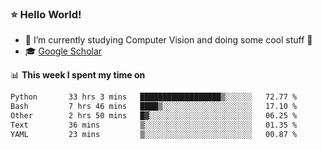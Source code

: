 ### ⭐️ Hello World!

<!--
**hologerry/hologerry** is a ✨ _special_ ✨ repository because its `README.md` (this file) appears on your GitHub profile.

Here are some ideas to get you started:

- 🔭 I’m currently working and studying on Computer Vision
- 🌱 I’m currently learning at Peking University
- 💬 Ask me about 
- 📫 How to reach me: E-mail
- 😄 Pronouns: he/his
- ⚡ Fun fact: Music is the Power
-->


- 🔭 I’m currently studying Computer Vision and doing some cool stuff 🤖
- 🎓 [Google Scholar](https://scholar.google.com/citations?user=3ykqW9wAAAAJ&hl=en)


📊 **This week I spent my time on**

<!--START_SECTION:waka-->

```txt
Python       33 hrs 3 mins   ██████████████████▒░░░░░░   72.77 %
Bash         7 hrs 46 mins   ████▒░░░░░░░░░░░░░░░░░░░░   17.10 %
Other        2 hrs 50 mins   █▓░░░░░░░░░░░░░░░░░░░░░░░   06.25 %
Text         36 mins         ▒░░░░░░░░░░░░░░░░░░░░░░░░   01.35 %
YAML         23 mins         ▒░░░░░░░░░░░░░░░░░░░░░░░░   00.87 %
```

<!--END_SECTION:waka-->
